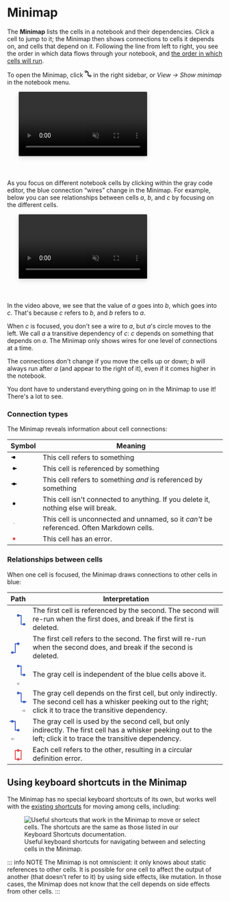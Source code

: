 # Minimap

The **Minimap** lists the cells in a notebook and their dependencies. Click a cell to jump to it; the Minimap then shows connections to cells it depends on, and cells that depend on it. Following the line from left to right, you see the order in which data flows through your notebook, and [the order in which cells will run](https://observablehq.com/@observablehq/how-observable-runs). 

To open the Minimap, click <svg width="16" height="16" viewBox="0 0 16 16" fill="none" style="display: inline !important;"><g clip-path="url(#clip0_653_18)"><path fillRule="evenodd" clipRule="evenodd" d="M3 1.75C2.30964 1.75 1.75 2.30964 1.75 3C1.75 3.69036 2.30964 4.25 3 4.25C3.69036 4.25 4.25 3.69036 4.25 3C4.25 2.30964 3.69036 1.75 3 1.75ZM0.25 3C0.25 1.48122 1.48122 0.25 3 0.25C4.51878 0.25 5.75 1.48122 5.75 3C5.75 4.51878 4.51878 5.75 3 5.75C1.48122 5.75 0.25 4.51878 0.25 3Z" fill="currentColor"/><path fillRule="evenodd" clipRule="evenodd" d="M13 11.75C12.3096 11.75 11.75 12.3096 11.75 13C11.75 13.6904 12.3096 14.25 13 14.25C13.6904 14.25 14.25 13.6904 14.25 13C14.25 12.3096 13.6904 11.75 13 11.75ZM10.25 13C10.25 11.4812 11.4812 10.25 13 10.25C14.5188 10.25 15.75 11.4812 15.75 13C15.75 14.5188 14.5188 15.75 13 15.75C11.4812 15.75 10.25 14.5188 10.25 13Z" fill="currentColor"/><path fillRule="evenodd" clipRule="evenodd" d="M10 12C9.44771 12 9 11.5523 9 11V4.99997C9 3.34312 7.65685 1.99997 6 1.99997H5V3.99997H6C6.55228 3.99997 7 4.44769 7 4.99997V11C7 12.6569 8.34315 14 10 14H11V12H10Z" fill="currentColor"/></g><defs><clipPath id="clip0_653_18"><rect width="16" height="16" fill="white"/></clipPath></defs></svg> in the right sidebar, or _View → Show minimap_ in the notebook menu.

  <video
    style="border-radius:2px;box-shadow:0 4px 12px rgba(0,0,0,0.15), 0 0 0 1px rgba(0, 0, 0, 0.1);margin-left:27px;margin-bottom:40px;max-width:80%;"
    src="/debugging/assets/minimap-vid.mp4" alt="Video clip showing how to open the minimap, then explore cell organization and dependencies."
    autoplay loop controls muted = "false" >
    </video>

As you focus on different notebook cells by clicking within the gray code editor, the blue connection “wires” change in the Minimap. For example, below you can see relationships between cells _a_, _b_, and _c_ by focusing on the different cells.

  <video
    style="border-radius:2px;box-shadow:0 4px 12px rgba(0,0,0,0.15), 0 0 0 1px rgba(0, 0, 0, 0.1);margin-left:27px;margin-bottom:40px;max-width:80%;"
    src="/debugging/assets/minimap-selected.mp4" alt="Video clip showing dependency paths between focused cells in the Minimap."
    autoplay loop controls muted = "false" >
    </video>

In the video above, we see that the value of _a_ goes into _b_, which goes into _c_. That's because _c_ refers to _b_, and _b_ refers to _a_.

When _c_ is focused, you don't see a wire to _a_, but _a_'s circle moves to the left. We call _a_ a transitive dependency of _c_: _c_ depends on something that depends on _a_. The Minimap only shows wires for one level of connections at a time.

The connections don't change if you move the cells up or down; _b_ will always run after _a_ (and appear to the right of it), even if it comes higher in the notebook.

You dont have to understand everything going on in the Minimap to use it! There's a lot to see. 

### Connection types

The Minimap reveals information about cell connections:

| Symbol | Meaning |
|------|---------|
|<svg viewBox="-8 -8 16 16" width="16"><circle r="3"></circle><path d="M 0 0 H -6" stroke-width="2" stroke="black"></path></svg> | This cell refers to something |
|<svg viewBox="-8 -8 16 16" width="16"><circle r="3"></circle><path d="M 0 0 H 6" stroke-width="2" stroke="black"></path></svg> | This cell is referenced by something | 
|<svg viewBox="-8 -8 16 16" width="16"><circle r="3"></circle><path d="M 0 0 H -6" stroke-width="2" stroke="black"></path><path d="M 0 0 H 6" stroke-width="2" stroke="black"></path></svg> | This cell refers to something <i>and</i> is referenced by something |
|<svg viewBox="-8 -8 16 16" width="16"><circle r="3"></circle></svg> | This cell isn't connected to anything. If you delete it, nothing else will break. | 
|<svg viewBox="-8 -8 16 16" width="16"><circle r="1.5" fill="#c4c4c4"></circle></svg> | This cell is unconnected and unnamed, so it <i>can't</i> be referenced. Often Markdown cells. |  
|<svg viewBox="-8 -8 16 16" width="16"><circle r="3" fill="#e14747"></circle></svg> | This cell has an error. |

### Relationships between cells

When one cell is focused, the Minimap draws connections to other cells in blue:

| Path | Interpretation |
|------|----------------|
|<svg viewBox="-18 -8 36 32" width="36" style="color: #3b5fc0"><circle r="3" fill="currentColor"></circle><path d="M 0 0 H 7 V 21 H 14" fill="none" stroke-width="2" stroke="currentColor"></path><circle r="3" cx="14" cy="21" fill="currentColor"></circle></svg> | The first cell is referenced by the second. The second will re-run when the first does, and break if the first is deleted. |
|<svg viewBox="-18 -8 36 32" width="36" style="color: #3b5fc0"><circle r="3" fill="currentColor"></circle><path d="M 0 0 H -7 V 21 H -14" fill="none" stroke-width="2" stroke="currentColor"></path><circle r="3" cx="-14" cy="21" fill="currentColor"></circle></svg> | The first cell refers to the second. The first will re-run when the second does, and break if the second is deleted. |
|<svg viewBox="-18 -8 36 56" width="36" style="color: #3b5fc0"><circle r="3" fill="currentColor"></circle><path d="M 0 0 H 7 V 21 H 14" fill="none" stroke-width="2" stroke="currentColor"></path><circle r="3" cx="14" cy="21" fill="currentColor"></circle><circle r="3" cy="42" fill="#c4c4c4"></circle></svg> | The gray cell is independent of the blue cells above it. |
|<svg viewBox="-18 -8 36 56" width="36" style="color: #3b5fc0; overflow: visible;"><circle r="3" fill="currentColor"></circle><path d="M 0 0 H 7 V 21 H 20" fill="none" stroke-width="2" stroke="currentColor"></path><circle r="3" cx="14" cy="21" fill="currentColor"></circle><path d="M 14 42 H 8" fill="none" stroke-width="2" stroke="#c4c4c4"></path><circle r="3" cx="14" cy="42" fill="#c4c4c4"></circle></svg> | The gray cell depends on the first cell, but only indirectly. The second cell has a whisker peeking out to the right; click it to trace the transitive dependency. |
|<svg viewBox="-18 -8 36 56" width="36" style="color: #3b5fc0; overflow: visible;"><circle r="3" cx="-14" fill="currentColor"></circle><path d="M -20 0 H -7 V 21 H 0" fill="none" stroke-width="2" stroke="currentColor"></path><circle r="3" cy="21" fill="currentColor"></circle><path d="M -14 42 H -8" fill="none" stroke-width="2" stroke="#c4c4c4"></path><circle r="3" cx="-14" cy="42" fill="#c4c4c4"></circle></svg> | The gray cell is used by the second cell, but only indirectly. The first cell has a whisker peeking out to the left; click it to trace the transitive dependency. |
|<svg viewBox="-18 -8 36 32" width="36" style="color: #e14747"><circle r="3" fill="currentColor"></circle><path d="M 0 0 H 7 V 21 H -7 V 0 Z" fill="none" stroke-width="2" stroke="currentColor"></path><circle r="3" cy="21" fill="currentColor"></circle></svg> | Each cell refers to the other, resulting in a circular definition error. |

## Using keyboard shortcuts in the Minimap

The Minimap has no special keyboard shortcuts of its own, but works well with the [existing shortcuts](/misc/keyboard-shortcuts) for moving among cells, including:

<figure>
  <img
    class="screenshot w-80"
    src="/debugging/assets/minimap-shortcuts.png" alt="Useful shortcuts that work in the Minimap to move or select cells. The shortcuts are the same as those listed in our Keyboard Shortcuts documentation." />
  <figcaption>Useful keyboard shortcuts for navigating between and selecting cells in the Minimap.</figcaption>
</figure>

::: info NOTE
The Minimap is not omniscient: it only knows about static references to other cells. It is possible for one cell to affect the output of another (that doesn’t refer to it) by using side effects, like mutation. In those cases, the Minimap does not know that the cell depends on side effects from other cells. 
:::

